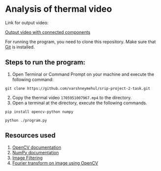 # Analysis of thermal video

Link for output video:

[Output video with connected components](https://drive.google.com/file/d/1k9elHIdoZVEwHKyUGq8yn3QeToBhITGX/view?usp=sharing)

For running the program, you need to clone this repository.
Make sure that [Git](https://git-scm.com/downloads) is installed.

## Steps to run the program:

1. Open Terminal or Command Prompt on your machine and execute the following command:

`git clone https://github.com/varshneymehul/srip-project-2-task.git`

2. Copy the thermal video `1705951007967.mp4` to the directory.
3. Open a terminal at the directory, execute the following commands.

`pip install opencv-python numpy`

`python ./program.py`

## Resources used

1. [OpenCV documentation](https://docs.opencv.org/4.x/d6/d00/tutorial_py_root.html)
2. [NumPy documentation](https://numpy.org/doc/stable/reference/routines.fft.html)
3. [Image Filtering](https://www.youtube.com/watch?v=OOu5KP3Gvx0)
4. [Fourier transform on image using OpenCV](https://www.geeksforgeeks.org/how-to-find-the-fourier-transform-of-an-image-using-opencv-python/)
